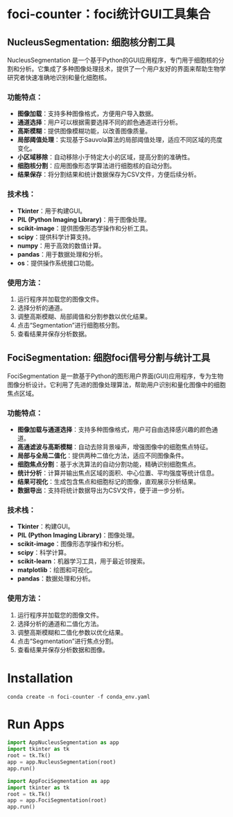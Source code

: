 # foci-counter：foci统计GUI工具集合



## NucleusSegmentation: 细胞核分割工具

NucleusSegmentation 是一个基于Python的GUI应用程序，专门用于细胞核的分割和分析。它集成了多种图像处理技术，提供了一个用户友好的界面来帮助生物学研究者快速准确地识别和量化细胞核。

### 功能特点：
- **图像加载**：支持多种图像格式，方便用户导入数据。
- **通道选择**：用户可以根据需要选择不同的颜色通道进行分析。
- **高斯模糊**：提供图像模糊功能，以改善图像质量。
- **局部阈值处理**：实现基于Sauvola算法的局部阈值处理，适应不同区域的亮度变化。
- **小区域移除**：自动移除小于特定大小的区域，提高分割的准确性。
- **细胞核分割**：应用图像形态学算法进行细胞核的自动分割。
- **结果保存**：将分割结果和统计数据保存为CSV文件，方便后续分析。

### 技术栈：
- **Tkinter**：用于构建GUI。
- **PIL (Python Imaging Library)**：用于图像处理。
- **scikit-image**：提供图像形态学操作和分析工具。
- **scipy**：提供科学计算支持。
- **numpy**：用于高效的数值计算。
- **pandas**：用于数据处理和分析。
- **os**：提供操作系统接口功能。

### 使用方法：
1. 运行程序并加载您的图像文件。
2. 选择分析的通道。
3. 调整高斯模糊、局部阈值和分割参数以优化结果。
4. 点击“Segmentation”进行细胞核分割。
5. 查看结果并保存分析数据。



## FociSegmentation: 细胞foci信号分割与统计工具

FociSegmentation 是一款基于Python的图形用户界面(GUI)应用程序，专为生物图像分析设计。它利用了先进的图像处理算法，帮助用户识别和量化图像中的细胞焦点区域。

### 功能特点：
- **图像加载与通道选择**：支持多种图像格式，用户可自由选择感兴趣的颜色通道。
- **高通滤波与高斯模糊**：自动去除背景噪声，增强图像中的细胞焦点特征。
- **局部与全局二值化**：提供两种二值化方法，适应不同图像条件。
- **细胞焦点分割**：基于水洗算法的自动分割功能，精确识别细胞焦点。
- **统计分析**：计算并输出焦点区域的面积、中心位置、平均强度等统计信息。
- **结果可视化**：生成包含焦点和细胞标记的图像，直观展示分析结果。
- **数据导出**：支持将统计数据导出为CSV文件，便于进一步分析。

### 技术栈：
- **Tkinter**：构建GUI。
- **PIL (Python Imaging Library)**：图像处理。
- **scikit-image**：图像形态学操作和分析。
- **scipy**：科学计算。
- **scikit-learn**：机器学习工具，用于最近邻搜索。
- **matplotlib**：绘图和可视化。
- **pandas**：数据处理和分析。

### 使用方法：
1. 运行程序并加载您的图像文件。
2. 选择分析的通道和二值化方法。
3. 调整高斯模糊和二值化参数以优化结果。
4. 点击“Segmentation”进行焦点分割。
5. 查看结果并保存分析数据和图像。



# Installation

```shell
conda create -n foci-counter -f conda_env.yaml
```



# Run Apps

```python
import AppNucleusSegmentation as app
import tkinter as tk
root = tk.Tk()
app = app.NucleusSegmentation(root)
app.run()

import AppFociSegmentation as app
import tkinter as tk
root = tk.Tk()
app = app.FociSegmentation(root)
app.run()
```

